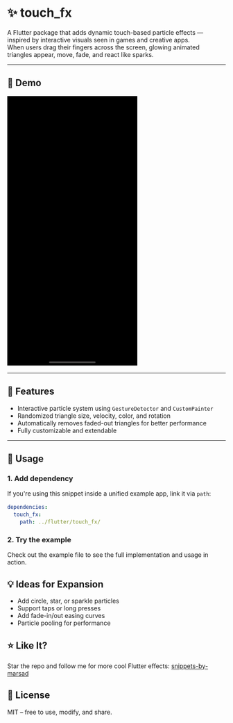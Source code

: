# ✨ touch_fx

A Flutter package that adds dynamic touch-based particle effects — inspired by interactive visuals seen in games and creative apps.  
When users drag their fingers across the screen, glowing animated triangles appear, move, fade, and react like sparks.

---

## 📱 Demo

<img src="https://raw.githubusercontent.com/MarsadMaqsood/snippets-by-marsad/master/flutter/touch_fx/showcase/preview.gif" width="300" height="620">

---

## 🚀 Features

- Interactive particle system using `GestureDetector` and `CustomPainter`
- Randomized triangle size, velocity, color, and rotation
- Automatically removes faded-out triangles for better performance
- Fully customizable and extendable

---

## 🧩 Usage

### 1. Add dependency

If you're using this snippet inside a unified example app, link it via `path`:

```yaml
dependencies:
  touch_fx:
    path: ../flutter/touch_fx/
```

### 2. Try the example
Check out the example file to see the full implementation and usage in action.

## 💡 Ideas for Expansion

- Add circle, star, or sparkle particles
- Support taps or long presses
- Add fade-in/out easing curves
- Particle pooling for performance

## ⭐ Like It?
Star the repo and follow me for more cool Flutter effects:
[snippets-by-marsad](https://github.com/MarsadMaqsood/snippets-by-marsad)

## 📄 License
MIT – free to use, modify, and share.